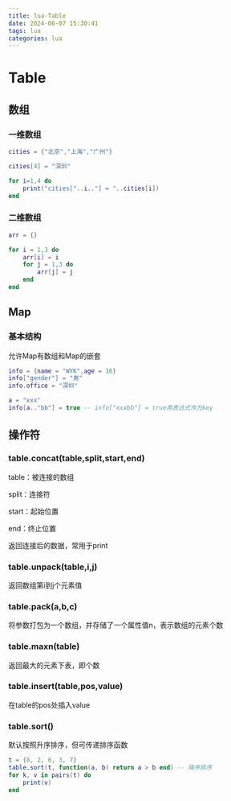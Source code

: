 ```yaml
---
title: lua-Table
date: 2024-06-07 15:30:41
tags: lua
categories: lua
---
```

# Table

## 数组

### 一维数组

```lua
cities = {"北京","上海","广州"}

cities[4] = "深圳"

for i=1,4 do
    print("cities["..i.."] = "..cities[i])
end
```

### 二维数组

```lua
arr = {}

for i = 1,3 do
    arr[i] = i
    for j = 1,3 do
        arr[j] = j
    end
end
```

## Map

### 基本结构

允许Map有数组和Map的嵌套

```lua
info = {name = "WYK",age = 16}
info["gender"] = "男"
info.office = "深圳"

a = "xxx"
info[a.."bb"] = true -- info["xxxbb"] = true用表达式作为key

```

## 操作符

### table.concat(table,split,start,end)

table：被连接的数组

split：连接符

start：起始位置

end：终止位置

返回连接后的数据，常用于print

### table.unpack(table,i,j)

返回数组第i到j个元素值

### table.pack(a,b,c)

将参数打包为一个数组，并存储了一个属性值n，表示数组的元素个数

### table.maxn(table)

返回最大的元素下表，即个数

### table.insert(table,pos,value)

在table的pos处插入value

### table.sort()

默认按照升序排序，但可传递排序函数

```lua
t = {8, 2, 6, 3, 7}
table.sort(t, function(a, b) return a > b end) -- 降序排序
for k, v in pairs(t) do
    print(v)
end
```
